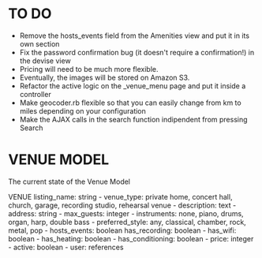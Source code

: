 # TO DO
- Remove the hosts_events field from the Amenities view and put it in its own section
- Fix the password confirmation bug (it doesn't require a confirmation!) in the devise view
- Pricing will need to be much more flexible.
- Eventually, the images will be stored on Amazon S3.
- Refactor the active logic on the _venue_menu page and put it inside a controller
- Make geocoder.rb flexible so that you can easily change from km to miles depending on your configuration
- Make the AJAX calls in the search function indipendent from pressing Search

# VENUE MODEL
The current state of the Venue Model

VENUE
    listing_name: string -
    venue_type: private home, concert hall, church, garage, recording studio, rehearsal venue -
    description: text -
    address: string -
    max_guests: integer -
    instruments: none, piano, drums, organ, harp, double bass -
    preferred_style: any, classical, chamber, rock, metal, pop -
    hosts_events: boolean
    has_recording: boolean -
    has_wifi: boolean  -
    has_heating: boolean -
    has_conditioning: boolean -
    price: integer -
    active: boolean -
    user: references

